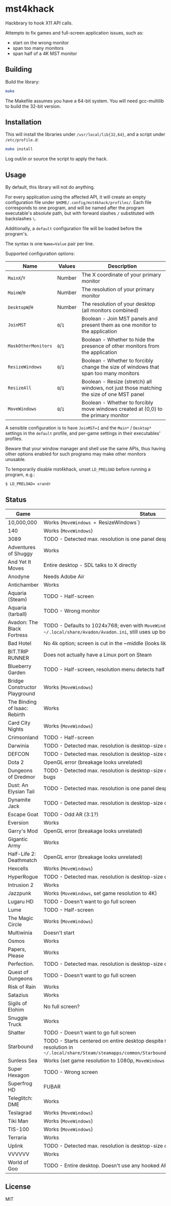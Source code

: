 # mst4khack
Hackbrary to hook X11 API calls.

Attempts to fix games and full-screen application issues, such as:
- start on the wrong monitor
- span too many monitors
- span half of a 4K MST monitor

## Building
Build the library:
```bash
make
```

The Makefile assumes you have a 64-bit system. You will need gcc-multilib to build the 32-bit version.

## Installation
This will install the libraries under `/usr/local/lib{32,64}`, and a script under `/etc/profile.d`:
```bash
make install
```

Log out/in or source the script to apply the hack.

## Usage
By default, this library will not do anything.

For every application using the affected API, it will create an empty configuration file
under `$HOME/.config/mst4khack/profiles/`. Each file corresponds to one program, and will be named
after the program executable's absolute path, but with forward slashes `/` substituted with backslashes `\`.

Additionally, a `default` configuration file will be loaded before the program's.

The syntax is one `Name=Value` pair per line.

Supported configuration options:

Name                  | Values  | Description
--------------------- | ------- | ---------------------------------
`MainX`/`Y`           | Number  | The X coordinate of your primary monitor
`MainW`/`H`           | Number  | The resolution of your primary monitor
`DesktopW`/`H`        | Number  | The resolution of your desktop (all monitors combined)
`JoinMST`             | `0`/`1` | Boolean - Join MST panels and present them as one monitor to the application
`MaskOtherMonitors`   | `0`/`1` | Boolean - Whether to hide the presence of other monitors from the application
`ResizeWindows`       | `0`/`1` | Boolean - Whether to forcibly change the size of windows that span too many monitors
`ResizeAll`           | `0`/`1` | Boolean - Resize (stretch) all windows, not just those matching the size of one MST panel
`MoveWindows`         | `0`/`1` | Boolean - Whether to forcibly move windows created at (0,0) to the primary monitor

A sensible configuration is to have `JoinMST=1` and the `Main*` / `Desktop*` settings in the `default` profile,
and per-game settings in their executables' profiles.

Beware that your window manager and shell use the same APIs,
thus having other options enabled for such programs may make other monitors unusable.

To temporarily disable mst4khack, unset `LD_PRELOAD` before running a program, e.g.:
```
$ LD_PRELOAD= xrandr
```

## Status
Game                            | Status
------------------------------- | -----------------------------------------------
10,000,000                      | Works (`MoveWindows + `ResizeWindows`)
140                             | Works (`MoveWindows`)
3089                            | TODO - Detected max. resolution is one panel despite `ResizeWindows` [Java]
Adventures of Shuggy            | Works
And Yet It Moves                | Entire desktop - SDL talks to X directly
Anodyne                         | Needs Adobe Air
Antichamber                     | Works
Aquaria (Steam)                 | TODO - Half-screen
Aquaria (tarball)               | TODO - Wrong monitor
Avadon: The Black Fortress      | TODO - Defaults to 1024x768; even with `MoveWindows` and after editing `~/.local/share/Avadon/Avadon.ini`, still uses up both screens
Bad Hotel                       | No 4k option; screen is cut in the ~middle (looks like game bug)
BIT.TRIP RUNNER                 | Does not actually have a Linux port on Steam
Blueberry Garden                | TODO - Half-screen, resolution menu detects half screen
Bridge Constructor Playground   | Works (`MoveWindows`)
The Binding of Isaac: Rebirth   | Works
Card City Nights                | Works (`MoveWindows`)
Crimsonland                     | TODO - Half-screen
Darwinia                        | TODO - Detected max. resolution is desktop-size despite `ResizeWindows`
DEFCON                          | TODO - Detected max. resolution is desktop-size despite `ResizeWindows`
Dota 2                          | OpenGL error (breakage looks unrelated)
Dungeons of Dredmor             | TODO - Detected max. resolution is desktop-size despite `ResizeWindows`, weird mouse bugs
Dust: An Elysian Tail           | TODO - Detected max. resolution is one panel despite `ResizeWindows`
Dynamite Jack                   | TODO - Detected max. resolution is desktop-size despite `ResizeWindows`
Escape Goat                     | TODO - Odd AR (3:1?)
Eversion                        | Works
Garry's Mod                     | OpenGL error (breakage looks unrelated)
Gigantic Army                   | Works
Half-Life 2: Deathmatch         | OpenGL error (breakage looks unrelated)
Hexcells                        | Works (`MoveWindows`)
HyperRogue                      | TODO - Detected max. resolution is desktop-size despite `ResizeWindows`
Intrusion 2                     | Works
Jazzpunk                        | Works (`MoveWindows`, set game resolution to 4K)
Lugaru HD                       | TODO - Doesn't want to go full screen
Lume                            | TODO - Half-screen
The Magic Circle                | Works (`MoveWindows`)
Multiwinia                      | Doesn't start
Osmos                           | Works
Papers, Please                  | Works
Perfection.                     | TODO - Detected max. resolution is desktop-size despite `ResizeWindows`
Quest of Dungeons               | TODO - Doesn't want to go full screen
Risk of Rain                    | Works
Satazius                        | Works
Sigils of Elohim                | No full screen?
Snuggle Truck                   | Works
Shatter                         | TODO - Doesn't want to go full screen
Starbound                       | TODO - Starts centered on entire desktop despite `MoveWindows` and setting 4K resolution in `~/.local/share/Steam/steamapps/common/Starbound/giraffe_storage/starbound.config`
Sunless Sea                     | Works (set game resolution to 1080p, `MoveWindows` + `ResizeWindows` + `ResizeAll`)
Super Hexagon                   | TODO - Wrong screen
Superfrog HD                    | FUBAR
Teleglitch: DME                 | Works
Teslagrad                       | Works (`MoveWindows`)
Tiki Man                        | Works (`MoveWindows`)
TIS-100                         | Works (`MoveWindows`)
Terraria                        | Works
Uplink                          | TODO - Detected max. resolution is desktop-size despite `ResizeWindows`
VVVVVV                          | Works
World of Goo                    | TODO - Entire desktop. Doesn't use any hooked APIs at all

## License
MIT

